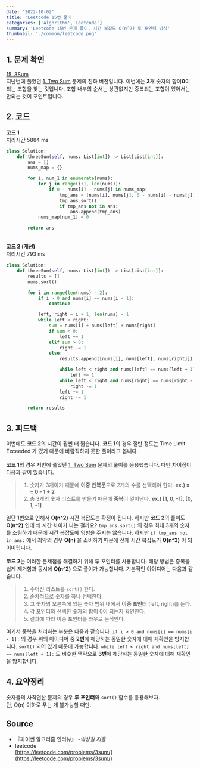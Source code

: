 ```yaml
---
date: '2022-10-02'
title: 'Leetcode 15번 풀이'
categories: ['Algorithm','Leetcode']
summary: 'Leetcode 15번 문제 풀이, 시간 복잡도 O(n^2) 투 포인터 방식'
thumbnail: './common/leetcode.png'
---
```

## 1. 문제 확인

[15. 3Sum](https://leetcode.com/problems/3sum/)
\
지난번에 풀었던 [1. Two Sum](https://hyeondong.com/leetcode-1-explanation/) 문제의 진화 버전입니다. 이번에는 **3**개 숫자의 합이**0**이 되는 조합을 찾는 것입니다. 조합 내부의 순서는 상관없지만 중복되는 조합이 있어서는 안되는 것이 포인트입니다.
## 2. 코드

**코드 1**  
처리시간 5884 ms
```py
class Solution:
    def threeSum(self, nums: List[int]) -> List[List[int]]:
        ans = []
        nums_map = {}

        for i, num_1 in enumerate(nums):
            for j in range(i+1, len(nums)):
                if 0 - nums[i] - nums[j] in nums_map:
                    tmp_ans = [nums[i], nums[j], 0 - nums[i] - nums[j]]
                    tmp_ans.sort()
                    if tmp_ans not in ans:
                        ans.append(tmp_ans)
            nums_map[num_1] = 0

        return ans
```
\
**코드 2 (개선)**  
처리시간 793 ms
```py
class Solution:
    def threeSum(self, nums: List[int]) -> List[List[int]]:
        results = []
        nums.sort()

        for i in range(len(nums) - 2):
            if i > 0 and nums[i] == nums[i - 1]:
                continue

            left, right = i + 1, len(nums) - 1
            while left < right:
                sum = nums[i] + nums[left] + nums[right]
                if sum < 0:
                    left += 1
                elif sum > 0:
                    right -= 1
                else:
                    results.append([nums[i], nums[left], nums[right]])

                    while left < right and nums[left] == nums[left + 1]:
                        left += 1
                    while left < right and nums[right] == nums[right - 1]:
                        right -= 1
                    left += 1
                    right -= 1

        return results
```

## 3. 피드백
이번에도 **코드 2**의 시간이 훨씬 더 짧습니다. **코드 1**의 경우 절반 정도는 Time Limit Exceeded 가 떴기 때문에 바람직하지 못한 풀이라고 봅니다.  
\
**코드 1**의 경우 저번에 풀었던 [1. Two Sum](https://hyeondong.com/leetcode-1-explanation/) 문제의 풀이를 응용했습니다. 다만 차이점이 다음과 같이 있습니다.  
> 1. 숫자가 3개이기 때문에 **이중 반복문**으로 2개의 수를 선택해야 한다. **ex.) x = 0 - 1 + 2**  
> 2. 총 3개의 숫자 리스트를 만들기 때문에 **중복**이 일어난다. **ex.) [1, 0, -1], [0, 1, -1]**

일단 1번으로 인해서 **O(n^2)** 시간 복잡도는 확정이 됩니다. 하지만 **코드 2**의 풀이도 **O(n^2)** 인데 왜 시간 차이가 나는 걸까요? `tmp_ans.sort()` 의 경우 최대 3개의 숫자를 소팅하기 때문에 시간 복잡도에 영향을 주지는 않습니다. 하지만 `if tmp_ans not in ans:` 에서 최악의 경우 **O(n)** 을 소비하기 때문에 전체 시간 복잡도가 **O(n^3)** 이 되어버립니다.  
\
**코드 2**는 이러한 문제점을 해결하기 위해 투 포인터를 사용합니다. 해당 방법은 중복을 쉽게 제거함과 동시에 **O(n^2)** 으로 풀이가 가능합니다. 기본적인 아이디어는 다음과 같습니다.
> 1. 주어진 리스트를 `sort()` 한다.  
> 2. 순차적으로 숫자를 하나 선택한다.  
> 3. 그 숫자의 오른쪽에 있는 숫자 범위 내에서 **이중 포인터** (left, right)를 둔다.  
> 4. 각 포인터와 선택한 숫자의 합이 0이 되는지 확인한다.
> 5. 결과에 따라 이중 포인터를 좌우로 움직인다.

여기서 중복을 처리하는 부분은 다음과 같습니다. `if i > 0 and nums[i] == nums[i - 1]:` 의 경우 위의 아이디어 중 **2번**에 해당하는 동일한 숫자에 대해 재확인을 방지합니다. `sort()` 되어 있기 때문에 가능합니다. `while left < right and nums[left] == nums[left + 1]:` 도 비슷한 맥락으로 **3번**에 해당하는 동일한 숫자에 대해 재확인을 방지합니다.
## 4. 요약정리

숫자들의 사칙연산 문제의 경우 **투 포인터**와 `sort()` 함수를 응용해보자.  
단, O(n) 이하로 푸는 게 불가능할 때만.

## Source

- 『파이썬 알고리즘 인터뷰』 *-박상길 지음*
- leetcode  
  [https://leetcode.com/problems/3sum/](https://leetcode.com/problems/3sum/)